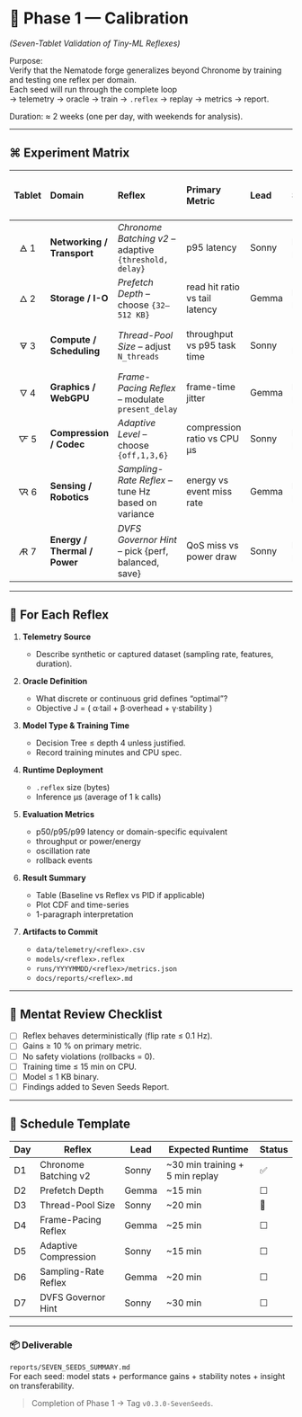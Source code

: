 # 🌱 Phase 1 — Calibration  
*(Seven-Tablet Validation of Tiny-ML Reflexes)*

Purpose:  
Verify that the Nematode forge generalizes beyond Chronome by training and testing one reflex per domain.  
Each seed will run through the complete loop  
→ telemetry → oracle → train → `.reflex` → replay → metrics → report.

Duration: ≈ 2 weeks (one per day, with weekends for analysis).

---

## ⌘ Experiment Matrix

| Tablet | Domain | Reflex | Primary Metric | Lead | Status | Dataset Hash | Reflex Size (bytes) | Δ p95 Latency / Tail Metric | Notes |
|:--:|:--|:--|:--|:--|:--|:--|:--|:--|:--|
| 🜁 1 | **Networking / Transport** | *Chronome Batching v2* – adaptive `{threshold, delay}` | p95 latency | Sonny | ☐ planned | — | — | — | baseline validated |
| 🜂 2 | **Storage / I-O** | *Prefetch Depth* – choose `{32–512 KB}` | read hit ratio vs tail latency | Gemma | ☐ planned | — | — | — | synthetic fio trace |
| 🜃 3 | **Compute / Scheduling** | *Thread-Pool Size* – adjust `N_threads` | throughput vs p95 task time | Sonny | 🔄 baseline | fa5721a4 | 325 | −3.2% | v1: oracle bias, all N=2 |
| 🜄 4 | **Graphics / WebGPU** | *Frame-Pacing Reflex* – modulate `present_delay` | frame-time jitter | Gemma | ☐ planned | — | — | — | WRWW sim harness |
| 🜅 5 | **Compression / Codec** | *Adaptive Level* – choose `{off,1,3,6}` | compression ratio vs CPU µs | Sonny | ☐ planned | — | — | — | dataset : text + binary |
| 🜆 6 | **Sensing / Robotics** | *Sampling-Rate Reflex* – tune Hz based on variance | energy vs event miss rate | Gemma | ☐ planned | — | — | — | sensor log replay |
| 🜇 7 | **Energy / Thermal / Power** | *DVFS Governor Hint* – pick {perf, balanced, save} | QoS miss vs power draw | Sonny | ☐ planned | — | — | — | CPU sim trace |

---

## 🧩 For Each Reflex

1. **Telemetry Source**  
   - Describe synthetic or captured dataset (sampling rate, features, duration).

2. **Oracle Definition**  
   - What discrete or continuous grid defines “optimal”?  
   - Objective J = ( α·tail + β·overhead + γ·stability )

3. **Model Type & Training Time**  
   - Decision Tree ≤ depth 4 unless justified.  
   - Record training minutes and CPU spec.

4. **Runtime Deployment**  
   - `.reflex` size (bytes)  
   - Inference µs (average of 1 k calls)

5. **Evaluation Metrics**  
   - p50/p95/p99 latency or domain-specific equivalent  
   - throughput or power/energy  
   - oscillation rate  
   - rollback events

6. **Result Summary**  
   - Table (Baseline vs Reflex vs PID if applicable)  
   - Plot CDF and time-series  
   - 1-paragraph interpretation

7. **Artifacts to Commit**  
   - `data/telemetry/<reflex>.csv`  
   - `models/<reflex>.reflex`  
   - `runs/YYYYMMDD/<reflex>/metrics.json`  
   - `docs/reports/<reflex>.md`

---

## 🧠 Mentat Review Checklist
- [ ] Reflex behaves deterministically (flip rate ≤ 0.1 Hz).  
- [ ] Gains ≥ 10 % on primary metric.  
- [ ] No safety violations (rollbacks = 0).  
- [ ] Training time ≤ 15 min on CPU.  
- [ ] Model ≤ 1 KB binary.  
- [ ] Findings added to Seven Seeds Report.

---

## 🧾 Schedule Template
| Day | Reflex | Lead | Expected Runtime | Status |
|------|---------|------|------------------|--------|
| D1 | Chronome Batching v2 | Sonny | ~30 min training + 5 min replay | ✅ |
| D2 | Prefetch Depth | Gemma | ~15 min | ☐ |
| D3 | Thread-Pool Size | Sonny | ~20 min | 🔄 |
| D4 | Frame-Pacing Reflex | Gemma | ~25 min | ☐ |
| D5 | Adaptive Compression | Sonny | ~15 min | ☐ |
| D6 | Sampling-Rate Reflex | Gemma | ~20 min | ☐ |
| D7 | DVFS Governor Hint | Sonny | ~30 min | ☐ |

---

### 📦 Deliverable
`reports/SEVEN_SEEDS_SUMMARY.md`  
For each seed:  model stats + performance gains + stability notes + insight on transferability.

> Completion of Phase 1 → Tag `v0.3.0-SevenSeeds`.
